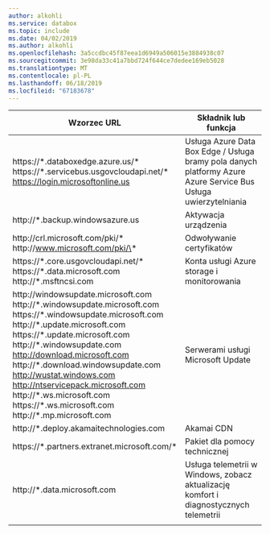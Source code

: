 ```yaml
---
author: alkohli
ms.service: databox
ms.topic: include
ms.date: 04/02/2019
ms.author: alkohli
ms.openlocfilehash: 3a5ccdbc45f87eea1d6949a506015e3884938c07
ms.sourcegitcommit: 3e98da33c41a7bbd724f644ce7dedee169eb5028
ms.translationtype: MT
ms.contentlocale: pl-PL
ms.lasthandoff: 06/18/2019
ms.locfileid: "67183678"
---
```

|    Wzorzec URL                                                                                                                                                                                                                                                                                                                                                                                                                                                      |    Składnik lub funkcja                                                                           |
|---------------------------------------------------------------------------------------------------------------------------------------------------------------------------------------------------------------------------------------------------------------------------------------------------------------------------------------------------------------------------------------------------------------------------------------------------------------------|---------------------------------------------------------------------------------------------------------|
|    https://\*.databoxedge.azure.us/\*<br>https://\*.servicebus.usgovcloudapi.net/\*<br>https://login.microsoftonline.us                                                                                                                                                                                                                                                                                                                                                           |    Usługa Azure Data Box Edge / Usługa bramy pola danych platformy Azure<br>Azure Service Bus<br>Usługa uwierzytelniania                           |
|    http://\*.backup.windowsazure.us                                                                                                                                                                                                                                                                                                                                                                                                                                |    Aktywacja urządzenia                                                                                    |
|    http:\//crl.microsoft.com/pki/\*<br>http:\//www.microsoft.com/pki/\*                                                                                                                                                                                                                                                                                                                                                                                                  |    Odwoływanie certyfikatów                                                                               |
|    https://\*.core.usgovcloudapi.net/\*<br>https://\*.data.microsoft.com<br>http://\*.msftncsi.com                                                                                                                                                                                                                                                                                                                                                                            |    Konta usługi Azure storage i monitorowania                                                                |
|    http:\//windowsupdate.microsoft.com<br>http://\*.windowsupdate.microsoft.com<br>https://\*.windowsupdate.microsoft.com<br>http://\*.update.microsoft.com<br>https://\*.update.microsoft.com<br>http://\*.windowsupdate.com<br>http://download.microsoft.com<br>http://\*.download.windowsupdate.com<br>http://wustat.windows.com<br>http://ntservicepack.microsoft.com<br>http://\*.ws.microsoft.com<br>https://\*.ws.microsoft.com<br>http://\*.mp.microsoft.com |    Serwerami usługi Microsoft Update                                                                             |
|    http://\*.deploy.akamaitechnologies.com                                                                                                                                                                                                                                                                                                                                                                                                                          |    Akamai CDN                                                                                           |
|    https://\*.partners.extranet.microsoft.com/\*                                                                                                                                                                                                                                                                                                                                                                                                                    |    Pakiet dla pomocy technicznej                                                                                      |
|    http://\*.data.microsoft.com                                                                                                                                                                                                                                                                                                                                                                                                                                     |    Usługa telemetrii w Windows, zobacz aktualizację komfort i diagnostycznych telemetrii      |
|                                                                                                                                                                                                                                                                                                                                                                                                                                                                     |  

